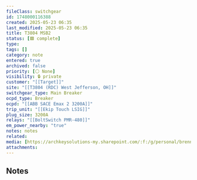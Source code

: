 ```yaml
---
fileClass: switchgear
id: 1748000116388
created: 2025-05-23 06:35
last_modified: 2025-05-23 06:35
title: T3804 MSB2
status: [🟩 complete]
type: 
tags: []
category: note
entered: true
archived: false
priority: [⚪ None]
visibility: 🔒 private
customer: "[[Target]]"
site: "[[T3804 (RDC) West Jefferson, OH]]"
switchgear_type: Main Breaker
ocpd_type: Breaker
ocpd: "[[ABB SACE Emax 2 3200A]]"
trip_unit: "[[Ekip Touch LSIG]]"
plug_size: 3200A
relays: "[[BoltSwitch PMR-480]]"
em_power_nearby: "true"
notes: notes
related: 
media: [https://archkeysolutions-my.sharepoint.com/:f:/g/personal/brennan_salibrici_prokey_com/EhZ3pH5MxkpEpx2JP0T7fU4BPG7rwBLCVhFXs_o0Zq-5yQ?e=ehgEwY]
attachments:
---
```


## Notes